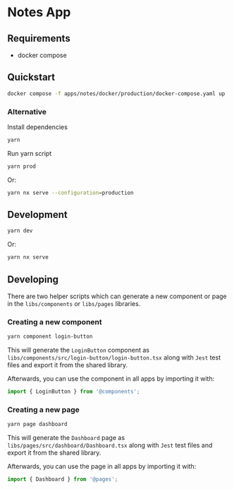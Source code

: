 # Notes App

## Requirements

- docker compose

## Quickstart

```sh
docker compose -f apps/notes/docker/production/docker-compose.yaml up
```

### Alternative

Install dependencies

```sh
yarn
```

Run yarn script

```sh
yarn prod
```

Or:

```sh
yarn nx serve --configuration=production
```

## Development

```sh
yarn dev
```

Or:

```sh
yarn nx serve 
```

## Developing

There are two helper scripts which can generate a new component or page in the ```libs/components``` or ```libs/pages``` libraries.

### Creating a new component

```sh
yarn component login-button
```

This will generate the ```LoginButton``` component as ```libs/components/src/login-button/login-button.tsx``` along with ```Jest``` test files and export it from the shared library.

Afterwards, you can use the component in all apps by importing it with:

```ts
import { LoginButton } from '@components';
```

### Creating a new page

```sh
yarn page dashboard
```

This will generate the ```Dashboard``` page as ```libs/pages/src/dashboard/Dashboard.tsx``` along with ```Jest``` test files and export it from the shared library.

Afterwards, you can use the page in all apps by importing it with:

```ts
import { Dashboard } from '@pages';
```
